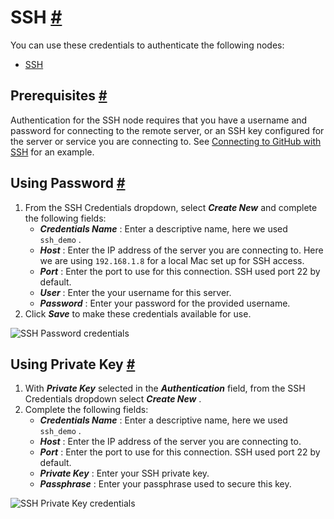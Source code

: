 


 SSH
 [#](#ssh "Permanent link")
=================================



 You can use these credentials to authenticate the following nodes:
 


* [SSH](/integrations/builtin/core-nodes/n8n-nodes-base.ssh/)



 Prerequisites
 [#](#prerequisites "Permanent link")
-----------------------------------------------------



 Authentication for the SSH node requires that you have a username and password for connecting to the remote server, or an SSH key configured for the server or service you are connecting to. 
See
 [Connecting to GitHub with SSH](https://docs.github.com/en/github/authenticating-to-github/connecting-to-github-with-ssh) 
 for an example.
 



 Using Password
 [#](#using-password "Permanent link")
-------------------------------------------------------


1. From the SSH Credentials dropdown, select
 ***Create New***
 and complete the following fields:
	* ***Credentials Name***
	 : Enter a descriptive name, here we used
	 `ssh_demo` 
	 .
	* ***Host***
	 : Enter the IP address of the server you are connecting to. Here we are using
	 `192.168.1.8` 
	 for a local Mac set up for SSH access.
	* ***Port***
	 : Enter the port to use for this connection. SSH used port 22 by default.
	* ***User***
	 : Enter the your username for this server.
	* ***Password***
	 : Enter your password for the provided username.
2. Click
 ***Save***
 to make these credentials available for use.



![SSH Password credentials](https://d33wubrfki0l68.cloudfront.net/bbf8dd673c9f4013822bd15160a9e9f76e031546/402bc/_images/integrations/builtin/credentials/ssh/ssh_credentials.png)




 Using Private Key
 [#](#using-private-key "Permanent link")
-------------------------------------------------------------


1. With
 ***Private Key***
 selected in the
 ***Authentication***
 field, from the SSH Credentials dropdown select
 ***Create New***
 .
2. Complete the following fields:
	* ***Credentials Name***
	 : Enter a descriptive name, here we used
	 `ssh_demo` 
	 .
	* ***Host***
	 : Enter the IP address of the server you are connecting to.
	* ***Port***
	 : Enter the port to use for this connection. SSH used port 22 by default.
	* ***Private Key***
	 : Enter your SSH private key.
	* ***Passphrase***
	 : Enter your passphrase used to secure this key.



![SSH Private Key credentials](https://d33wubrfki0l68.cloudfront.net/1090db8cb91342fe645d927d3c7aba64a116875b/da05d/_images/integrations/builtin/credentials/ssh/private_key_credential.png)





